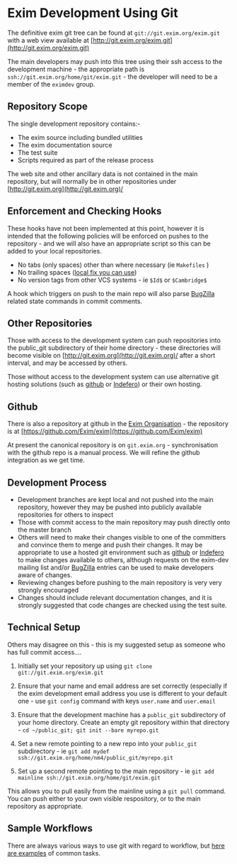 Exim Development Using Git
==========================

The definitive exim git tree can be found at
`git://git.exim.org/exim.git` with a web view available at
[http://git.exim.org/exim.git](http://git.exim.org/exim.git)

The main developers may push into this tree using their ssh access to
the development machine - the appropriate path is
`ssh://git.exim.org/home/git/exim.git` - the developer will need to be a
member of the `eximdev` group.

Repository Scope
----------------

The single development repository contains:-
-   The exim source including bundled utilities
-   The exim documentation source
-   The test suite
-   Scripts required as part of the release process

The web site and other ancillary data is not contained in the main
repository, but will normally be in other repositories under
[http://git.exim.org](http://git.exim.org)/

Enforcement and Checking Hooks
------------------------------

These hooks have not been implemented at this point, however it is
intended that the following policies will be enforced on pushes to the
repository - and we will also have an appropriate script so this can be
added to your local repositories.
-   No tabs (only spaces) other than where necessary (ie `Makefiles` )
-   No trailing spaces ([local fix you can use](TrailingSpaces))
-   No version tags from other VCS systems - ie `$Id$` or `$Cambridge$`

A hook which triggers on push to the main repo will also parse
[BugZilla](BugZilla) related state commands in commit comments.

Other Repositories
------------------

Those with access to the development system can push repositories into
the public\_git subdirectory of their home directory - these directories
will become visible on [http://git.exim.org](http://git.exim.org)/ after
a short interval, and may be accessed by others.

Those without access to the development system can use alternative git
hosting solutions (such as [github](http://github.com/) or
[Indefero](http://indefero.net/)) or their own hosting.

Github
------

There is also a repository at github in the [Exim
Organisation](https://github.com/Exim) - the repository is at
[https://github.com/Exim/exim](https://github.com/Exim/exim)

At present the canonical repository is on `git.exim.org` -
synchronisation with the github repo is a manual process. We will refine
the github integration as we get time.

Development Process
-------------------
-   Development branches are kept local and not pushed into the main
    repository, however they may be pushed into publicly available
    repositories for others to inspect
-   Those with commit access to the main repository may push directly
    onto the master branch
-   Others will need to make their changes visible to one of the
    committers and convince them to merge and push their changes. It may
    be appropriate to use a hosted git environment such as
    [github](http://github.com/) or [Indefero](http://indefero.net/) to
    make changes available to others, although requests on the exim-dev
    mailing list and/or [BugZilla](BugZilla) entries can be used to
    make developers aware of changes.
-   Reviewing changes before pushing to the main repository is very very
    strongly encouraged
-   Changes should include relevant documentation changes, and it is
    strongly suggested that code changes are checked using the test
    suite.

Technical Setup
---------------

Others may disagree on this - this is my suggested setup as someone who
has full commit access....

1.  Initially set your repository up using
    `git clone git://git.exim.org/exim.git`

2.  Ensure that your name and email address are set correctly
    (especially if the exim development email address you use is
    different to your default one - use `git config` command with keys
    `user.name` and `user.email`

3.  Ensure that the development machine has a `public_git` subdirectory
    of your home directory. Create an empty git repository within that
    directory - `cd ~/public_git; git init --bare myrepo.git`

4.  Set a new remote pointing to a new repo into your `public_git`
    subdirectory - ie
    `git add mydef ssh://git.exim.org/home/nm4/public_git/myrepo.git`

5.  Set up a second remote pointing to the main repository - ie
    `git add mainline ssh://git.exim.org/home/git/exim.git`

This allows you to pull easily from the mainline using a `git pull`
command. You can push either to your own visible respository, or to the
main repository as appropriate.

Sample Workflows
----------------

There are always various ways to use git with regard to workflow, but
[here are examples](SampleWorkFlow) of common tasks.

